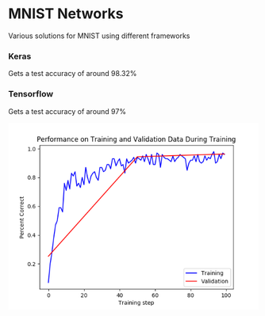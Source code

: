 # MNIST Networks

Various solutions for MNIST using different frameworks

### Keras
Gets a test accuracy of around 98.32%

### Tensorflow
Gets a test accuracy of around 97%

![Tensorflow](/MNIST/gfx/tensorflow.png?raw=true "Tensorflow Accuracy")
